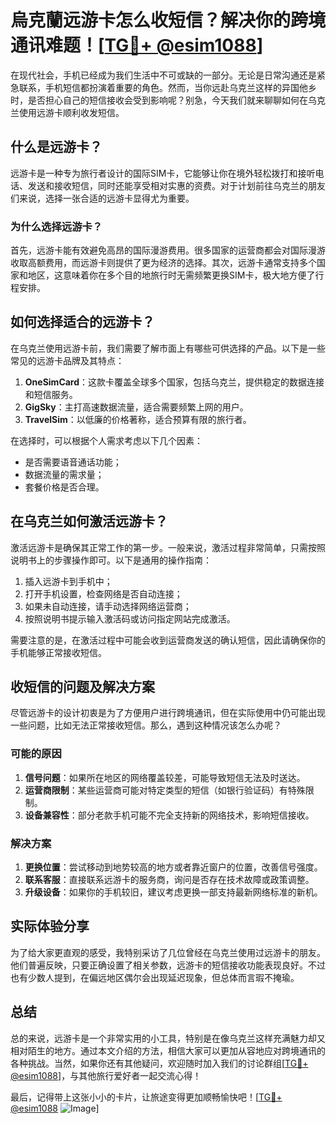 # 烏克蘭远游卡怎么收短信？解决你的跨境通讯难题！[[TG💪+ @esim1088](https://t.me/s/esim1088)]

在现代社会，手机已经成为我们生活中不可或缺的一部分。无论是日常沟通还是紧急联系，手机短信都扮演着重要的角色。然而，当你远赴乌克兰这样的异国他乡时，是否担心自己的短信接收会受到影响呢？别急，今天我们就来聊聊如何在乌克兰使用远游卡顺利收发短信。

## 什么是远游卡？

远游卡是一种专为旅行者设计的国际SIM卡，它能够让你在境外轻松拨打和接听电话、发送和接收短信，同时还能享受相对实惠的资费。对于计划前往乌克兰的朋友们来说，选择一张合适的远游卡显得尤为重要。

### 为什么选择远游卡？

首先，远游卡能有效避免高昂的国际漫游费用。很多国家的运营商都会对国际漫游收取高额费用，而远游卡则提供了更为经济的选择。其次，远游卡通常支持多个国家和地区，这意味着你在多个目的地旅行时无需频繁更换SIM卡，极大地方便了行程安排。

## 如何选择适合的远游卡？

在乌克兰使用远游卡前，我们需要了解市面上有哪些可供选择的产品。以下是一些常见的远游卡品牌及其特点：

1. **OneSimCard**：这款卡覆盖全球多个国家，包括乌克兰，提供稳定的数据连接和短信服务。
2. **GigSky**：主打高速数据流量，适合需要频繁上网的用户。
3. **TravelSim**：以低廉的价格著称，适合预算有限的旅行者。

在选择时，可以根据个人需求考虑以下几个因素：
- 是否需要语音通话功能；
- 数据流量的需求量；
- 套餐价格是否合理。

## 在乌克兰如何激活远游卡？

激活远游卡是确保其正常工作的第一步。一般来说，激活过程非常简单，只需按照说明书上的步骤操作即可。以下是通用的操作指南：

1. 插入远游卡到手机中；
2. 打开手机设置，检查网络是否自动连接；
3. 如果未自动连接，请手动选择网络运营商；
4. 按照说明书提示输入激活码或访问指定网站完成激活。

需要注意的是，在激活过程中可能会收到运营商发送的确认短信，因此请确保你的手机能够正常接收短信。

## 收短信的问题及解决方案

尽管远游卡的设计初衷是为了方便用户进行跨境通讯，但在实际使用中仍可能出现一些问题，比如无法正常接收短信。那么，遇到这种情况该怎么办呢？

### 可能的原因

1. **信号问题**：如果所在地区的网络覆盖较差，可能导致短信无法及时送达。
2. **运营商限制**：某些运营商可能对特定类型的短信（如银行验证码）有特殊限制。
3. **设备兼容性**：部分老款手机可能不完全支持新的网络技术，影响短信接收。

### 解决方案

1. **更换位置**：尝试移动到地势较高的地方或者靠近窗户的位置，改善信号强度。
2. **联系客服**：直接联系远游卡的服务商，询问是否存在技术故障或政策调整。
3. **升级设备**：如果你的手机较旧，建议考虑更换一部支持最新网络标准的新机。

## 实际体验分享

为了给大家更直观的感受，我特别采访了几位曾经在乌克兰使用过远游卡的朋友。他们普遍反映，只要正确设置了相关参数，远游卡的短信接收功能表现良好。不过也有少数人提到，在偏远地区偶尔会出现延迟现象，但总体而言瑕不掩瑜。

## 总结

总的来说，远游卡是一个非常实用的小工具，特别是在像乌克兰这样充满魅力却又相对陌生的地方。通过本文介绍的方法，相信大家可以更加从容地应对跨境通讯的各种挑战。当然，如果你还有其他疑问，欢迎随时加入我们的讨论群组[[TG💪+ @esim1088](https://t.me/s/esim1088)]，与其他旅行爱好者一起交流心得！

最后，记得带上这张小小的卡片，让旅途变得更加顺畅愉快吧！[[TG💪+ @esim1088](https://t.me/s/esim1088) ![Image](https://i.postimg.cc/4NQfJmqS/Snipaste-2025-05-13-00-14-12.png)]